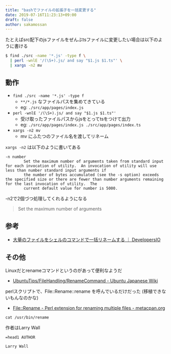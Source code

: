 ```yaml
---
title: "bashでファイルの拡張子を一括変更する"
date: 2019-07-16T11:23:13+09:00
draft: false
author: sakamossan
---
```


たとえばsrc配下のjsファイルをぜんぶtsファイルに変更したい場合は以下のように書ける

```bash
$ find ./src -name '*.js' -type f \
  | perl -wnlE '/(\S+).js/ and say "$1.js $1.ts"' \
  | xargs -n2 mv
```

## 動作

- `find ./src -name '*.js' -type f`
  - `**/*.js` なファイルパスを集めてきている
  - eg: `./src/app/pages/index.js`
- `perl -wnlE '/(\S+).js/ and say "$1.js $1.ts"'`
  - 受け取ったファイルパスからjsをとってtsをつけて出力
  - eg: `./src/app/pages/index.js ./src/app/pages/index.ts`
- `xargs -n2 mv`
  - mv にふたつのファイル名を渡してリネーム


`xargs -n2` は以下のように書いてある

```
-n number
        Set the maximum number of arguments taken from standard input for each invocation of utility.  An invocation of utility will use less than number standard input arguments if
        the number of bytes accumulated (see the -s option) exceeds the specified size or there are fewer than number arguments remaining for the last invocation of utility.  The
        current default value for number is 5000.
```

-n2で2個づつ処理してくれるようになる

> Set the maximum number of arguments


## 参考

- [大量のファイルをシェルのコマンドで一括リネームする ｜ DevelopersIO](https://dev.classmethod.jp/etc/rename_massive_files/)


## その他

Linuxだとrenameコマンドというのがあって便利なようだ

- [UbuntuTips/FileHandling/RenameCommand - Ubuntu Japanese Wiki](https://wiki.ubuntulinux.jp/UbuntuTips/FileHandling/RenameCommand)

perlスクリプトで、File::Rename::rename を呼んでいるだけだった
(移植できないもんなのかな)

- [File::Rename - Perl extension for renaming multiple files - metacpan.org](https://metacpan.org/pod/File::Rename)

```
cat /usr/bin/rename
```

作者はLarry Wall

```
=head1 AUTHOR

Larry Wall
```
